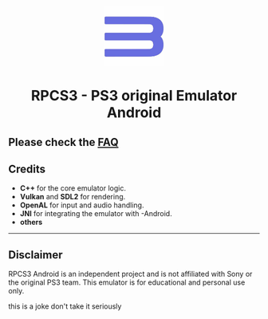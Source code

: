 <p align="center">
    <a href="https://github.com/Estem01/RPCS3-Android/blob/main/RPCS3.logo.png">
        <img height="120px" src="https://github.com/Estem01/RPCS3-Android/blob/main/RPCS3.logo.png" />
    </a>
</p>

<h1 align="center">RPCS3 - PS3 original Emulator Android</h1>

 Please check the [FAQ](https://rpcs3.net/faq)
---

## Credits

- **C++** for the core emulator logic.
- **Vulkan** and **SDL2** for rendering.
- **OpenAL** for input and audio handling.
- **JNI** for integrating the emulator with -Android.
- **others**
---

## Disclaimer

RPCS3 Android is an independent project and is not affiliated with Sony or the original PS3 team. This emulator is for educational and personal use only.


this is a joke don't take it seriously 
